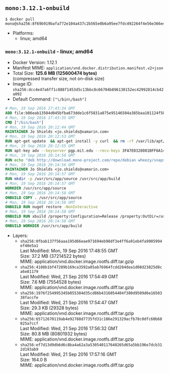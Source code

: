 ## `mono:3.12.1-onbuild`

```console
$ docker pull mono@sha256:8f69b919bafa772e104a437c2b565e0b6a95ee7fdc492264f4e56e366e4a2df1
```

-	Platforms:
	-	linux; amd64

### `mono:3.12.1-onbuild` - linux; amd64

-	Docker Version: 1.12.1
-	Manifest MIME: `application/vnd.docker.distribution.manifest.v2+json`
-	Total Size: **125.6 MB (125600474 bytes)**  
	(compressed transfer size, not on-disk size)
-	Image ID: `sha256:dcc4e47a6ff1c888f1453d5c13bbc8c66704b896130152ec42992814cb42a092`
-	Default Command: `["\/bin\/bash"]`

```dockerfile
# Mon, 19 Sep 2016 17:43:34 GMT
ADD file:b06eab13504d045bfba673dde1c6f5831a875e95146504a385baa101124f58f5 in / 
# Mon, 19 Sep 2016 17:43:35 GMT
CMD ["/bin/bash"]
# Mon, 19 Sep 2016 20:12:44 GMT
MAINTAINER Jo Shields <jo.shields@xamarin.com>
# Mon, 19 Sep 2016 20:12:53 GMT
RUN apt-get update 	&& apt-get install -y curl 	&& rm -rf /var/lib/apt/lists/*
# Mon, 19 Sep 2016 20:12:55 GMT
RUN apt-key adv --keyserver pgp.mit.edu --recv-keys 3FA7E0328081BFF6A14DA29AA6A19B38D3D831EF
# Mon, 19 Sep 2016 20:14:56 GMT
RUN echo "deb http://download.mono-project.com/repo/debian wheezy/snapshots/3.12.0 main" > /etc/apt/sources.list.d/mono-xamarin.list         && echo "deb http://download.mono-project.com/repo/debian 312-security main" >> /etc/apt/sources.list.d/mono-xamarin.list 	&& apt-get update 	&& apt-get install -y mono-devel ca-certificates-mono fsharp mono-vbnc nuget 	&& rm -rf /var/lib/apt/lists/*
# Mon, 19 Sep 2016 20:14:56 GMT
MAINTAINER Jo Shields <jo.shields@xamarin.com>
# Mon, 19 Sep 2016 20:14:57 GMT
RUN mkdir -p /usr/src/app/source /usr/src/app/build
# Mon, 19 Sep 2016 20:14:57 GMT
WORKDIR /usr/src/app/source
# Mon, 19 Sep 2016 20:14:58 GMT
ONBUILD COPY . /usr/src/app/source
# Mon, 19 Sep 2016 20:14:58 GMT
ONBUILD RUN nuget restore -NonInteractive
# Mon, 19 Sep 2016 20:14:58 GMT
ONBUILD RUN xbuild /property:Configuration=Release /property:OutDir=/usr/src/app/build/
# Mon, 19 Sep 2016 20:14:58 GMT
ONBUILD WORKDIR /usr/src/app/build
```

-	Layers:
	-	`sha256:0fbab137f56aaa195d66eae971694eb98df3e4ff6a91eb4fa9905994ef40e5a1`  
		Last Modified: Mon, 19 Sep 2016 17:48:55 GMT  
		Size: 37.2 MB (37214522 bytes)  
		MIME: application/vnd.docker.image.rootfs.diff.tar.gzip
	-	`sha256:4108b1bf47289b169ca3592a05ab76964fcdd284dea1d08d23825d8ca6e81179`  
		Last Modified: Wed, 21 Sep 2016 17:54:49 GMT  
		Size: 7.6 MB (7554528 bytes)  
		MIME: application/vnd.docker.image.rootfs.diff.tar.gzip
	-	`sha256:1976f254995345b055384d35cd86b4316054404f380d9509d6e1650338faccfe`  
		Last Modified: Wed, 21 Sep 2016 17:54:47 GMT  
		Size: 29.3 KB (29328 bytes)  
		MIME: application/vnd.docker.image.rootfs.diff.tar.gzip
	-	`sha256:65712670119ab4e92788d7735fd31c186e291329acfb78c0dfc60b68025a7ccf`  
		Last Modified: Wed, 21 Sep 2016 17:56:32 GMT  
		Size: 80.8 MB (80801932 bytes)  
		MIME: application/vnd.docker.image.rootfs.diff.tar.gzip
	-	`sha256:ef7d13d9db6d6c8ba4a62a3a530540117640265d65a5bb196e7dcb312d193ab9`  
		Last Modified: Wed, 21 Sep 2016 17:57:16 GMT  
		Size: 164.0 B  
		MIME: application/vnd.docker.image.rootfs.diff.tar.gzip

